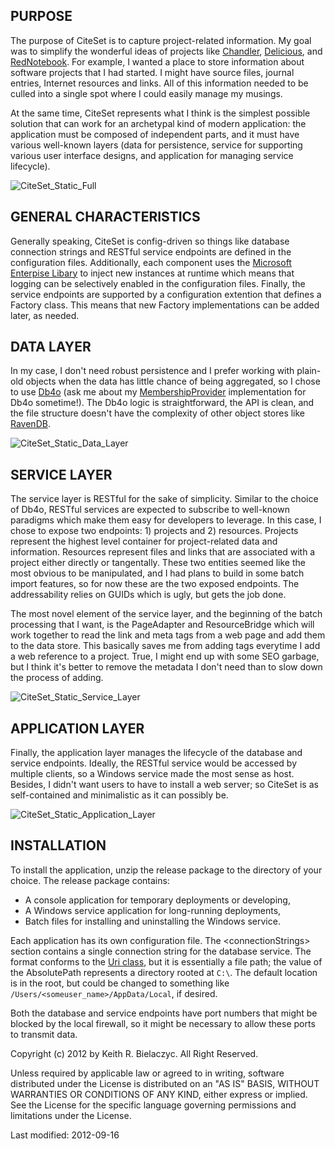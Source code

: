 ﻿PURPOSE
-------
The purpose of CiteSet is to capture project-related information. My goal was to simplify the wonderful ideas of projects like [Chandler](http://chandlerproject.org), [Delicious](http://delicious.com), and [RedNotebook](http://rednotebook.sourceforge.net). For example, I wanted a place to store information about software projects that I had started. I might have source files, journal entries, Internet resources and links. All of this information needed to be culled into a single spot where I could easily manage my musings. 

At the same time, CiteSet represents what I think is the simplest possible solution that can work for an archetypal kind of modern application: the application must be composed of independent parts, and it must have various well-known layers (data for persistence, service for supporting various user interface designs, and application for managing service lifecycle). 

![CiteSet_Static_Full](/images/CiteSet_Static_Full.png "CiteSet Static Full")

GENERAL CHARACTERISTICS
-----------------------
Generally speaking, CiteSet is config-driven so things like database connection strings and RESTful service endpoints are defined in the configuration files. Additionally, each component uses the [Microsoft Enterpise Libary](http://msdn.microsoft.com/en-us/library/ff648951.aspx) to inject new instances at runtime which means that logging can be selectively enabled in the configuration files. Finally, the service endpoints are supported by a configuration extention that defines a Factory class. This means that new Factory implementations can be added later, as needed.

DATA LAYER
----------
In my case, I don't need robust persistence and I prefer working with plain-old objects when the data has little chance of being aggregated, so I chose to use [Db4o](http://www.db4o.com/) (ask me about my [MembershipProvider](http://msdn.microsoft.com/en-us/library/system.web.security.membershipprovider.aspx) implementation for Db4o sometime!). The Db4o logic is straightforward, the API is clean, and the file structure doesn't have the complexity of other object stores like [RavenDB](http://ravendb.net).

![CiteSet_Static_Data_Layer](images/CiteSet_Static_Data_Layer.png "CiteSet Static Data Layer")

SERVICE LAYER
-------------
The service layer is RESTful for the sake of simplicity. Similar to the choice of Db4o, RESTful services are expected to subscribe to well-known paradigms which make them easy for developers to leverage. In this case, I chose to expose two endpoints: 1) projects and 2) resources. Projects represent the highest level container for project-related data and information. Resources represent files and links that are associated with a project either directly or tangentally. These two entities seemed like the most obvious to be manipulated, and I had plans to build in some batch import features, so for now these are the two exposed endpoints. The addressability relies on GUIDs which is ugly, but gets the job done.

The most novel element of the service layer, and the beginning of the batch processing that I want, is the PageAdapter and ResourceBridge which will work together to read the link and meta tags from a web page and add them to the data store. This basically saves me from adding tags everytime I add a web reference to a project. True, I might end up with some SEO garbage, but I think it's better to remove the metadata I don't need than to slow down the process of adding.

![CiteSet_Static_Service_Layer](images/CiteSet_Static_Service_Layer.png "CiteSet Static Service Layer")

APPLICATION LAYER
-----------------
Finally, the application layer manages the lifecycle of the database and service endpoints. Ideally, the RESTful service would be accessed by multiple clients, so a Windows service made the most sense as host. Besides, I didn't want users to have to install a web server; so CiteSet is as self-contained and minimalistic as it can possibly be.

![CiteSet_Static_Application_Layer](images/CiteSet_Static_Application_Layer.png  "CiteSet Static Application Layer.png")

INSTALLATION
------------
To install the application, unzip the release package to the directory of your choice. The release package contains:

* A console application for temporary deployments or developing,
* A Windows service application for long-running deployments,
* Batch files for installing and uninstalling the Windows service.

Each application has its own configuration file. The &lt;connectionStrings&gt; section contains a single connection string for the database service. The format conforms to the [Uri class](http://msdn.microsoft.com/en-us/library/system.uri.aspx), but it is essentially a file path; the value of the AbsolutePath represents a directory rooted at ``C:\``. The default location is in the root, but could be changed to something like ``/Users/<someuser_name>/AppData/Local``, if desired.

Both the database and service endpoints have port numbers that might be blocked by the local firewall, so it might be necessary to allow these ports to transmit data.

Copyright (c) 2012 by Keith R. Bielaczyc. All Right Reserved.

Unless required by applicable law or agreed to in writing, software distributed under the License is distributed on an "AS IS" BASIS, WITHOUT WARRANTIES OR CONDITIONS OF ANY KIND, either express or implied.  See the License for the specific language governing permissions and limitations under the License.

Last modified: 2012-09-16